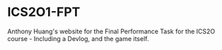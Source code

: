 # ICS2O1-FPT

Anthony Huang's website for the Final Performance Task for the ICS2O course - Including a Devlog, and the game itself.

